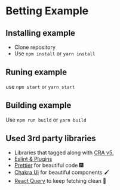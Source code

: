 # Betting Example

## Installing example
- Clone repository
- Use `npm install` or `yarn install`

## Runing example
use `npm start` or `yarn start`

## Building example
Use `npm run build` or `yarn build`


## Used 3rd party libraries
- Libraries that tagged along with [CRA v5.](https://github.com/facebook/create-react-app)
- [Eslint & Plugins](https://github.com/eslint/eslint)
- [Prettier](https://github.com/prettier/prettier) for beautiful code 🎆
- [Chakra Ui](https://github.com/chakra-ui/chakra-ui) for beautiful components 🖌
- [React Query](https://github.com/tannerlinsley/react-query) to keep fetching clean 📏
